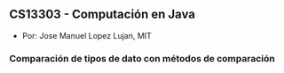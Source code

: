 ## CS13303 - Computación en Java
- Por: Jose Manuel Lopez Lujan, MIT

### Comparación de tipos de dato con métodos de comparación
